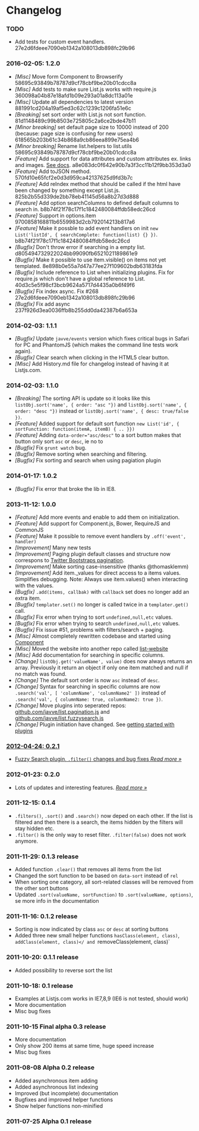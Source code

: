 # Changelog

### TODO
- Add tests for custom event handlers. 27e2d6fdeee7090eb1342a108013db898fc29b96

### 2016-02-05: 1.2.0
- *[Misc]* Move form Component to Browserify
  58695c93849b78787d9cf78cbf9be20b01cdcc8a
- *[Misc]* Add tests to make sure List.js works with require.js
  360098a04b87e18afd1b09e293a01a8dc113a01e
- *[Misc]* Update all dependencies to latest version
  881991cd204a19af5ed3c62c1239c1206fa51e6c
- *[Breaking]* set sort order with List.js not sort function.
  81d1148489c99b8503e725805c2a6ce2bde47b11
- *[Minor breaking]* set default page size to 10000 instead of 200 (because: page size is confusing for new users)
  618565b203b61c34b868a9cb86eea899e75ea4b6
- *[Minor breaking]* Rename list.helpers to list.utils
  58695c93849b78787d9cf78cbf9be20b01cdcc8a
- *[Feature]* Add support for data attributes and custom attributes ex. links and images. [See docs](http://listjs.com/).
  a8e083dc0f642e90b7a3f3cc11b12f9bb353d3a0
- *[Feature]* Add toJSON method.
  570fd10e65fcf2e0d3d959ca42137625d9fd3b7c
- *[Feature]* Add reIndex method that should be called if the html have been changed by something except List.js.
  825b2b55d339de2bb78eb41145d56a8b27d3d888
- *[Feature]* Add option searchColumns to defined default columns to search in.
  b8b74f21f78c17f1c1842480084ffdb58edc26cd
- *[Feature]* Support <tr> in options.item
  9700858168811b6559983d2cb792014213b817a6
- *[Feature]* Make it possble to add event handlers on init `new List('listId', { searchComplete: function(list) {} })`.
  b8b74f21f78c17f1c1842480084ffdb58edc26cd
- *[Bugfix]* Don't throw error if searching in a empty list.
  d805494732922024bb99090fb6521021189861e9
- *[Bugfix]* Make it possible to use item.visible() on items not yet templated.
  8e898b0e55a7d47a77ee27f109602bdb63183fda
- *[Bugfix]* Include reference to List when initializing plugins. Fix for require.js which don't have a global reference to List.
  40d3c5e5f98cf3bcb9624a5717d4435a0b6f49f6
- *[Bugfix]* Fix index async. Fix #268
  27e2d6fdeee7090eb1342a108013db898fc29b96
- *[Bugfix]* Fix add async
  237f926d3ea0036ffb8b255dd0da42387b6a653a

### 2014-02-03: 1.1.1
- *[Bugfix]* Update `javve/events` version which fixes critical bugs in Safari for PC and PhantomJS (which makes the command line tests work again).
- *[Bugfix]* Clear search when clicking in the HTML5 clear button.
- *[Misc]* Add History.md file for changelog instead of having it at Listjs.com.

### 2014-02-03: 1.1.0
- *[Breaking]* The sorting API is update so it looks like this `listObj.sort('name', { order: "asc "})` and `listObj.sort('name', { order: "desc "})` instead or `listObj.sort('name', { desc: true/false })`.
- *[Feature]* Added support for default sort function `new List('id', { sortFunction: function(itemA, itemB) { .. }})`
- *[Feature]* Adding `data-order="asc/desc"` to a sort button makes that button only sort `asc` or `desc`, ie no to
- *[Bugfix]* Fix `grunt watch` bug.
- *[Bugfix]* Remove sorting when searching and filtering.
- *[Bugfix]* Fix sorting and search when using pagiation plugin


### 2014-01-17: 1.0.2
- *[Bugfix]* Fix error that broke the lib in IE8.

### 2013-11-12: 1.0.0
- *[Feature]* Add more events and enable to add them on initialization.
- *[Feature]* Add support for Component.js, Bower, RequireJS and CommonJS
- *[Feature]* Make it possible to remove event handlers by `.off('event', handler)`
- *[Improvement]* Many new tests
- *[Improvement]* Paging plugin default classes and structure now correspons to <a href="http://twitter.github.com/bootstrap/components.html#pagination">Twitter Bootstraps pagination</a>.
- *[Improvement]* Make sorting case-insensitive (thanks @thomasklemm)
- *[Improvement]* Add item._values for direct access to a items values. Simplifies debugging. Note: Always use item.values() when interacting with the values.
- *[Bugfix]* `.add(items, callbak)` with `callback` set does no longer add an extra item.
- *[Bugfix]* `templater.set()` no longer is called twice in a `templater.get()` call.
- *[Bugfix]* Fix error when trying to sort `undefined,null,etc` values.
- *[Bugfix]* Fix error when trying to search `undefined,null,etc` values.
- *[Bugfix]* Fix issue #51, problems with filters/search + paging.
- *[Misc]* Almost completely rewritten codebase and started using <a href="https://github.com/component/component">Component</a>
- *[Misc]* Moved the website into another repo called <a href="https://github.com/javve/list-website">list-website</a>
- *[Misc]* Add documentation for searching in specific columns.
- *[Change]* `listObj.get('valueName', value)` does now always returns an array. Previously it return an object if only one item matched and null if no match was found.
- *[Change]* The default sort order is now `asc` instead of `desc`.
- *[Change]* Syntax for searching in specific columns are now `.search('val', [ 'columnName', 'columnName2' ])` instead of `.search('val', { columnName: true, columnName2: true })`.
- *[Change]* Move plugins into seperated repos: <a href="https://github.com/javve/list.pagination.js">github.com/javve/list.pagination.js</a> and <a href="https://github.com/javve/list.fuzzysearch.js">github.com/javve/list.fuzzysearch.js</a>
- *[Change]* Plugin initiation have changed. See <a href="/docs/plugins">getting started with plugins


### 2012-04-24: 0.2.1
- Fuzzy Search plugin, `.filter()` changes and bug fixes *[Read more »](http://jonnystromberg.com/listjs-0-2-1-release-notes/)*

### 2012-01-23: 0.2.0
- Lots of updates and interesting features. *[Read more »](http://jonnystromberg.com/listjs-0-2-0-plugins-paging/)*

### 2011-12-15: 0.1.4
- `.filters()`, `.sort()` and `.search()` now deped on each other. If the list is filtered and then there is a search, the items hidden by the filters will stay hidden etc.
- `.filter()` is the only way to reset filter. `.filter(false)` does not work anymore.

### 2011-11-29: 0.1.3 release
- Added function `.clear()` that removes all items from the list
- Changed the sort function to be based on `data-sort` instead of `rel`
- When sorting one category, all sort-related classes will be removed from the other sort buttons
- Updated `.sort(valueName, sortFunction)` to `.sort(valueName, options)`, se more info in the documentation

### 2011-11-16: 0.1.2 release
- Sorting is now indicated by class `asc` or `desc` at sorting buttons
- Added three new small helper functions `hasClass(element, class)`, `addClass(element, class)</
  and `removeClass(element, class)`</li>

### 2011-10-20: 0.1.1 release
- Added possibility to reverse sort the list

### 2011-10-18: 0.1 release
- Examples at Listjs.com works in IE7,8,9 (IE6 is not tested, should work)
- More documentation
- Misc bug fixes

### 2011-10-15 Final alpha 0.3 release
- More documentation
- Only show 200 items at same time, huge speed increase
- Misc bug fixes

### 2011-08-08 Alpha 0.2 release
- Added asynchronous item adding
- Added asynchronous list indexing
- Improved (but incomplete) documentation
- Bugfixes and improved helper functions
- Show helper functions non-minified

### 2011-07-25 Alpha 0.1 release
